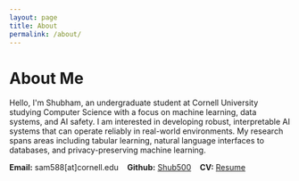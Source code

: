 ```yaml
---
layout: page
title: About
permalink: /about/
---
```


# About Me

Hello, I'm Shubham, an undergraduate student at Cornell University studying Computer Science with a focus on machine learning, data systems, and AI safety. I am interested in developing robust, interpretable AI systems that can operate reliably in real-world environments. My research spans areas including tabular learning, natural language interfaces to databases, and privacy-preserving machine learning.

**Email:** sam588[at]cornell.edu &nbsp;&nbsp; **Github:** [Shub500](https://github.com/Shub500) &nbsp;&nbsp; **CV:** [Resume](/assets/Shubham_Mohole_Resume.pdf)